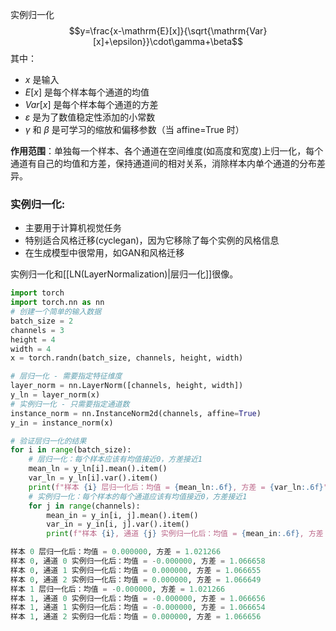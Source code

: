 实例归一化
$$y=\frac{x-\mathrm{E}[x]}{\sqrt{\mathrm{Var}[x]+\epsilon}}\cdot\gamma+\beta$$
其中：

- $x$ 是输入
- $E[x]$ 是每个样本每个通道的均值
- $Var[x]$ 是每个样本每个通道的方差
- $ε$ 是为了数值稳定性添加的小常数
- $γ$ 和 $β$ 是可学习的缩放和偏移参数（当 affine=True 时）

**作用范围**：单独每一个样本、各个通道在空间维度(如高度和宽度)上归一化，每个通道有自己的均值和方差，保持通道间的相对关系，消除样本内单个通道的分布差异。

### 实例归一化:
- 主要用于计算机视觉任务
- 特别适合风格迁移(cyclegan)，因为它移除了每个实例的风格信息
- 在生成模型中很常用，如GAN和风格迁移

实例归一化和[[LN(LayerNormalization)|层归一化]]很像。

```python
import torch
import torch.nn as nn
# 创建一个简单的输入数据
batch_size = 2
channels = 3
height = 4
width = 4
x = torch.randn(batch_size, channels, height, width)

# 层归一化 - 需要指定特征维度
layer_norm = nn.LayerNorm([channels, height, width])
y_ln = layer_norm(x)
# 实例归一化 - 只需要指定通道数
instance_norm = nn.InstanceNorm2d(channels, affine=True)
y_in = instance_norm(x)

# 验证层归一化的结果
for i in range(batch_size):
    # 层归一化：每个样本应该有均值接近0，方差接近1
    mean_ln = y_ln[i].mean().item()
    var_ln = y_ln[i].var().item()
    print(f"样本 {i} 层归一化后：均值 = {mean_ln:.6f}, 方差 = {var_ln:.6f}")
    # 实例归一化：每个样本的每个通道应该有均值接近0，方差接近1
    for j in range(channels):
        mean_in = y_in[i, j].mean().item()
        var_in = y_in[i, j].var().item()
        print(f"样本 {i}, 通道 {j} 实例归一化后：均值 = {mean_in:.6f}, 方差 = {var_in:.6f}")

样本 0 层归一化后：均值 = 0.000000, 方差 = 1.021266
样本 0, 通道 0 实例归一化后：均值 = -0.000000, 方差 = 1.066658
样本 0, 通道 1 实例归一化后：均值 = 0.000000, 方差 = 1.066655
样本 0, 通道 2 实例归一化后：均值 = 0.000000, 方差 = 1.066649
样本 1 层归一化后：均值 = -0.000000, 方差 = 1.021266
样本 1, 通道 0 实例归一化后：均值 = -0.000000, 方差 = 1.066656
样本 1, 通道 1 实例归一化后：均值 = -0.000000, 方差 = 1.066654
样本 1, 通道 2 实例归一化后：均值 = 0.000000, 方差 = 1.066656
```